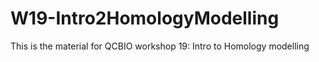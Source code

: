 # W19-Intro2HomologyModelling
This is the material for QCBIO workshop 19: Intro to Homology modelling
